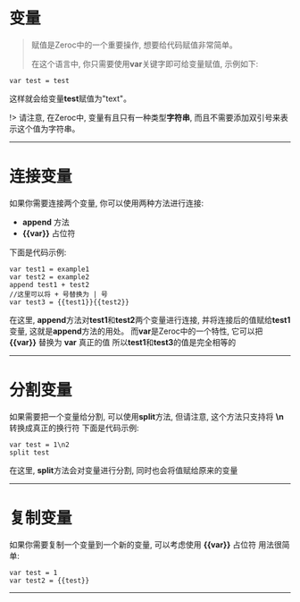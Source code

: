 # 变量

>赋值是Zeroc中的一个重要操作, 想要给代码赋值非常简单。
>
>在这个语言中, 你只需要使用**var**关键字即可给变量赋值, 示例如下:

```
var test = test
``` 

这样就会给变量**test**赋值为"text"。

!> 请注意, 在Zeroc中, 变量有且只有一种类型**字符串**, 而且不需要添加双引号来表示这个值为字符串。

---

# 连接变量

如果你需要连接两个变量, 你可以使用两种方法进行连接:

- **append** 方法
- **{{var}}** 占位符

下面是代码示例:

```
var test1 = example1
var test2 = example2
append test1 + test2
//这里可以将 + 号替换为 | 号
var test3 = {{test1}}{{test2}}
```

在这里, **append**方法对**test1**和**test2**两个变量进行连接, 并将连接后的值赋给**test1**变量, 这就是**append**方法的用处。
而**var**是Zeroc中的一个特性, 它可以把 **{{var}}** 替换为 **var** 真正的值
所以**test1**和**test3**的值是完全相等的

---

# 分割变量

如果需要把一个变量给分割, 可以使用**split**方法, 但请注意, 这个方法只支持将 **\n** 转换成真正的换行符
下面是代码示例:

```
var test = 1\n2
split test
```

在这里, **split**方法会对变量进行分割, 同时也会将值赋给原来的变量

---

# 复制变量

如果你需要复制一个变量到一个新的变量, 可以考虑使用 **{{var}}** 占位符
用法很简单:

```
var test = 1
var test2 = {{test}}
```

---